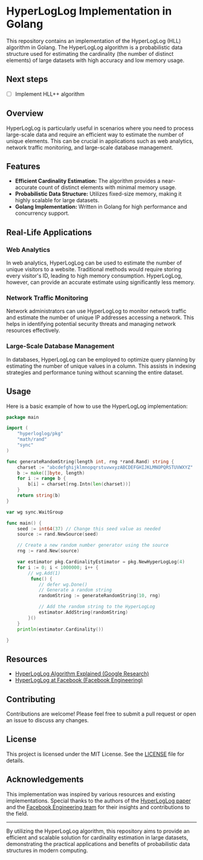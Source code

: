 # HyperLogLog Implementation in Golang

This repository contains an implementation of the HyperLogLog (HLL) algorithm in Golang. The HyperLogLog algorithm is a probabilistic data structure used for estimating the cardinality (the number of distinct elements) of large datasets with high accuracy and low memory usage.

## Next steps

- [ ] Implement HLL++ algorithm

## Overview

HyperLogLog is particularly useful in scenarios where you need to process large-scale data and require an efficient way to estimate the number of unique elements. This can be crucial in applications such as web analytics, network traffic monitoring, and large-scale database management.

## Features

- **Efficient Cardinality Estimation:** The algorithm provides a near-accurate count of distinct elements with minimal memory usage.
- **Probabilistic Data Structure:** Utilizes fixed-size memory, making it highly scalable for large datasets.
- **Golang Implementation:** Written in Golang for high performance and concurrency support.

## Real-Life Applications

### Web Analytics

In web analytics, HyperLogLog can be used to estimate the number of unique visitors to a website. Traditional methods would require storing every visitor's ID, leading to high memory consumption. HyperLogLog, however, can provide an accurate estimate using significantly less memory.

### Network Traffic Monitoring

Network administrators can use HyperLogLog to monitor network traffic and estimate the number of unique IP addresses accessing a network. This helps in identifying potential security threats and managing network resources effectively.

### Large-Scale Database Management

In databases, HyperLogLog can be employed to optimize query planning by estimating the number of unique values in a column. This assists in indexing strategies and performance tuning without scanning the entire dataset.

## Usage

Here is a basic example of how to use the HyperLogLog implementation:

```go
package main

import (
	"hyperloglog/pkg"
	"math/rand"
	"sync"
)

func generateRandomString(length int, rng *rand.Rand) string {
	charset := "abcdefghijklmnopqrstuvwxyzABCDEFGHIJKLMNOPQRSTUVWXYZ"
	b := make([]byte, length)
	for i := range b {
		b[i] = charset[rng.Intn(len(charset))]
	}
	return string(b)
}

var wg sync.WaitGroup

func main() {
	seed := int64(37) // Change this seed value as needed
	source := rand.NewSource(seed)

	// Create a new random number generator using the source
	rng := rand.New(source)

	var estimator pkg.CardinalityEstimator = pkg.NewHyperLogLog(4)
	for i := 0; i < 1000000; i++ {
		// wg.Add(1)
		 func() {
			// defer wg.Done()
			// Generate a random string
			randomString := generateRandomString(10, rng)

			// Add the random string to the HyperLogLog
			estimator.AddString(randomString)
		}()
	}
	println(estimator.Cardinality())

}
```

## Resources

- [HyperLogLog Algorithm Explained (Google Research)](https://storage.googleapis.com/gweb-research2023-media/pubtools/pdf/40671.pdf)
- [HyperLogLog at Facebook (Facebook Engineering)](https://engineering.fb.com/2018/12/13/data-infrastructure/hyperloglog/)

## Contributing

Contributions are welcome! Please feel free to submit a pull request or open an issue to discuss any changes.

## License

This project is licensed under the MIT License. See the [LICENSE](LICENSE) file for details.

## Acknowledgements

This implementation was inspired by various resources and existing implementations. Special thanks to the authors of the [HyperLogLog paper](https://storage.googleapis.com/gweb-research2023-media/pubtools/pdf/40671.pdf) and the [Facebook Engineering team](https://engineering.fb.com/2018/12/13/data-infrastructure/hyperloglog/) for their insights and contributions to the field.

---

By utilizing the HyperLogLog algorithm, this repository aims to provide an efficient and scalable solution for cardinality estimation in large datasets, demonstrating the practical applications and benefits of probabilistic data structures in modern computing.
